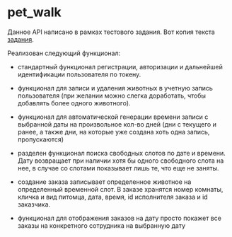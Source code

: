 # pet_walk

Данное API написано в рамках тестового задания.
Вот копия текста [задания](https://docs.google.com/document/d/1B5xeZdh22Bt0ttfNqXN7EmEsYVZJZvi7TkARKFrOqII/edit?usp=sharing).

Реализован следующий функционал: 
- стандартный функционал регистрации, авторизации и дальнейшей идентификации пользователя по токену.

- функционал для записи и удаления животных в учетную запись пользователя (при желании можно слегка доработать, чтобы добавлять более одного животного).

- функционал для автоматической генерации времени записи с выбранной даты на произвольное кол-во дней (дни с текущего и ранее, а также дни, на которые уже создана хоть одна запись, пропускаются)

- разделен функционал поиска свободных слотов по дате и времени. Дату возвращает при наличии хотя бы одного свободного слота на нее, в случае со слотами показывает лишь те, что еще не заняты.

- создание заказа записывает определенное животное на определенный временной слот. В заказе хранятся номер комнаты, кличка и вид питомца, дата, время, id исполнителя заказа и id заказчика.

- функционал для отображения заказов на дату просто покажет все заказы на конкретного сотрудника на выбранную дату

